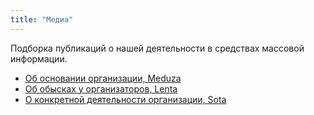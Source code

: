 ```yaml
---
title: "Медиа"
---
```


Подборка публикаций о нашей деятельности в средствах массовой информации.

- [Об основании организации, Meduza](https://meduza.io/feature/2023/10/15/kazhdyy-iz-nas-vybran-my-mozhem-predstavlyat-rossiyu-i-rossiyan)
- [Об обысках у организаторов, Lenta](https://lenta.ru/news/2025/04/23/pravoohraniteli-provodyat-obyski-u-uchrediteley-organizatsii-deputaty-mirnoy-rossii/)
- [О конкретной деятельности организации, Sota](https://t.me/sotaproject/100979)
